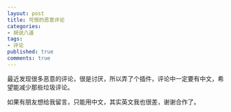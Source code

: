 ```yaml
---
layout: post
title: 可恨的恶意评论
categories:
- 胡说八道
tags:
- 评论
published: true
comments: true
---
```

<p>最近发现很多恶意的评论，很是讨厌，所以弄了个插件，评论中一定要有中文，希望能减少那些垃圾评论。</p>

<p>如果有朋友想给我留言，只能用中文，其实英文我也很差，谢谢合作了。</p>

